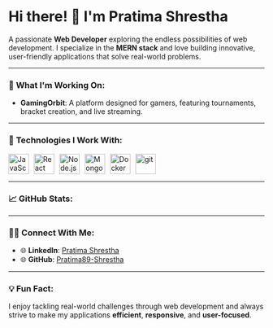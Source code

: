 # **Hi there! 👋 I'm Pratima Shrestha**

A passionate **Web Developer** exploring the endless possibilities of web development. I specialize in the **MERN stack** and love building innovative, user-friendly applications that solve real-world problems.

---

### 🚀 **What I'm Working On:**
- **GamingOrbit**: A platform designed for gamers, featuring tournaments, bracket creation, and live streaming.

---

### 🔧 **Technologies I Work With:**
<div style="display: flex; align-items: center; gap: 10px;">
  <img src="https://cdn.jsdelivr.net/gh/devicons/devicon/icons/javascript/javascript-original.svg" alt="JavaScript" width="40" height="40"/>
  <img src="https://cdn.jsdelivr.net/gh/devicons/devicon/icons/react/react-original.svg" alt="React" width="40" height="40"/>
  <img src="https://cdn.jsdelivr.net/gh/devicons/devicon/icons/nodejs/nodejs-original.svg" alt="Node.js" width="40" height="40"/>
  <img src="https://cdn.jsdelivr.net/gh/devicons/devicon/icons/mongodb/mongodb-original.svg" alt="MongoDB" width="40" height="40"/>
  <img src="https://cdn.jsdelivr.net/gh/devicons/devicon/icons/docker/docker-original.svg" alt="Docker" width="40" height="40"/>
  <img src="https://cdn.jsdelivr.net/gh/devicons/devicon/icons/git/git-original.svg" alt="git" width="40" height="40"/>
</div>

---

### 📈 **GitHub Stats:**
<!--![GitHub Stats](https://github-readme-stats.vercel.app/api?username=Pratima89-Shrestha&show_icons=true&theme=radical) -->

<!--![Profile Views](https://komarev.com/ghpvc/?username=Pratima89-Shrestha&color=brightgreen)-->

---

### 👩‍💻 **Connect With Me:**
- 🌐 **LinkedIn**: [Pratima Shrestha](https://www.linkedin.com/in/pratima-shrestha-225494229/)
- 🌐 **GitHub**: [Pratima89-Shrestha](https://github.com/Pratima89-Shrestha)

---

### 💡 **Fun Fact**: 
I enjoy tackling real-world challenges through web development and always strive to make my applications **efficient**, **responsive**, and **user-focused**.
